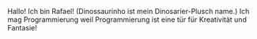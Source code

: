 Hallo! Ich bin Rafael! (Dinossaurinho ist mein Dinosarier-Plusch name.)
Ich mag Programmierung weil Programmierung ist eine tür für Kreativität und Fantasie!

<!---
Dinossaurinho8/Dinossaurinho8 is a ✨ special ✨ repository because its `README.md` (this file) appears on your GitHub profile.
You can click the Preview link to take a look at your changes.
--->
